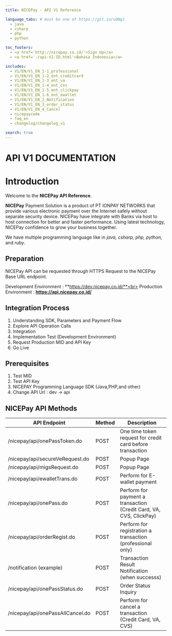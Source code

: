 ```yaml
---
title: NICEPay - API V1 Reference

language_tabs: # must be one of https://git.io/vQNgJ
  - java
  - csharp
  - php
  - python

toc_footers:
  - <a href='http://nicepay.co.id/'>Sign Up</a>
  - <a href='./api-V1-ID.html'>Bahasa Indonesia</a>

includes:
  - V1/EN/V1_EN_1-1_professional
  - V1/EN/V1_EN_1-2_ent_creditcard
  - V1/EN/V1_EN_1-3_ent_va
  - V1/EN/V1_EN_1-4_ent_cvs
  - V1/EN/V1_EN_1-5_ent_clickpay
  - V1/EN/V1_EN_1-6_ent_ewallet
  - V1/EN/V1_EN_2_Notification
  - V1/EN/V1_EN_3_order_status
  - V1/EN/V1_EN_4_Cancel
  - nicepaycode
  - faq_en
  - changelog/changelog_v1

search: true
---
```

# API V1 DOCUMENTATION

# Introduction

Welcome to the **NICEPay API Reference**.

**NICEPay** Payment Solution is a product of PT IONPAY NETWORKS that provide various electronic payment over the Internet safely without separate security device. NICEPay have integrate with Banks via host to host connection for better and faster performance. Using latest technology, NICEPay confidence to grow your business together.

We have multiple programming language like in *java, csharp, php, python,* and *ruby*.

## Preparation

NICEPay API can be requested through HTTPS Request to the NICEPay Base URL endpoint.

Development Environment : **https://dev.nicepay.co.id/**<br>
Production Environment : **https://api.nicepay.co.id/**


## Integration Process
<ol type="1">
  <li>Understanding SDK, Parameters and Payment Flow
  <li>Explore API Operation Calls
  <li>Integration
  <li>Implementation Test (Development Environment)
  <li>Request Production MID and API Key
  <li>Go Live
</ol>

## Prerequisites
<ol type="1">
  <li>Test MID
  <li>Test API Key
  <li>NICEPAY Programming Language SDK (Java,PHP,and other)
  <li>Change API Url : dev -> api
</ol>

## NICEPay API Methods

API Endpoint | Method | Description
------------ | ------------| ------------------------
/nicepay/api/onePassToken.do | POST | One time token request for credit card before transaction
/nicepay/api/secureVeRequest.do| POST | Popup Page
/nicepay/api/migsRequest.do | POST | Popup Page
/nicepay/api/ewalletTrans.do | POST | Perform for E-wallet payment
/nicepay/api/onePass.do | POST | Perform for payment a transaction (Credit Card, VA, CVS, ClickPay)
/nicepay/api/orderRegist.do | POST | Perform for registration a transaction (professional only)
/notification (example) | POST | Transaction Result Notification (when successs)
/nicepay/api/onePassStatus.do | POST | Order Status Inquiry
/nicepay/api/onePassAllCancel.do | POST | Perform for cancel a transaction (Credit Card, VA, CVS)
